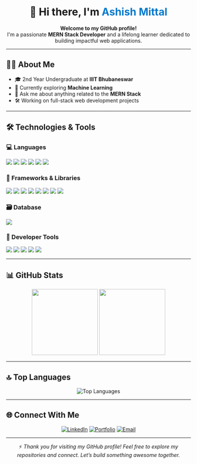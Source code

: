<h1 align="center">👋 Hi there, I'm <span style="color:#007acc;">Ashish Mittal</span></h1>

<p align="center">
  <strong>Welcome to my GitHub profile!</strong><br>
  I'm a passionate <b>MERN Stack Developer</b> and a lifelong learner dedicated to building impactful web applications.
</p>

---

## 👨‍🎓 About Me

- 🎓 2nd Year Undergraduate at **IIIT Bhubaneswar**  
- 🤖 Currently exploring **Machine Learning**  
- 💬 Ask me about anything related to the **MERN Stack**  
- 🛠️ Working on full-stack web development projects  

---

## 🛠️ Technologies & Tools

### 💻 Languages  
<p>
  <img src="https://img.shields.io/badge/JavaScript-1F7E5F?style=flat-square&logo=javascript&logoColor=ffffff"/>
  <img src="https://img.shields.io/badge/Python-306998?style=flat-square&logo=python&logoColor=ffffff"/>
  <img src="https://img.shields.io/badge/C++-00599C?style=flat-square&logo=c%2B%2B&logoColor=ffffff"/>
  <img src="https://img.shields.io/badge/C-555555?style=flat-square&logo=c&logoColor=ffffff"/>
  <img src="https://img.shields.io/badge/HTML5-E34F26?style=flat-square&logo=html5&logoColor=ffffff"/>
  <img src="https://img.shields.io/badge/CSS3-1572B6?style=flat-square&logo=css3&logoColor=ffffff"/>
</p>

### 🚀 Frameworks & Libraries  
<p>
  <img src="https://img.shields.io/badge/React-61DAFB?style=flat-square&logo=react&logoColor=000000"/>
  <img src="https://img.shields.io/badge/Node.js-339933?style=flat-square&logo=node.js&logoColor=ffffff"/>
  <img src="https://img.shields.io/badge/Express-000000?style=flat-square&logo=express&logoColor=ffffff"/>
  <img src="https://img.shields.io/badge/Next.js-000000?style=flat-square&logo=next.js&logoColor=ffffff"/>
  <img src="https://img.shields.io/badge/Bootstrap-7952B3?style=flat-square&logo=bootstrap&logoColor=ffffff"/>
  <img src="https://img.shields.io/badge/Tailwind_CSS-38B2AC?style=flat-square&logo=tailwind-css&logoColor=ffffff"/>
  <img src="https://img.shields.io/badge/shadcn/ui-1E1E1E?style=flat-square&logoColor=ffffff"/>
  <img src="https://img.shields.io/badge/Mongoose-880000?style=flat-square&logo=mongoose&logoColor=ffffff"/>
</p>

### 🗃️ Database  
<p>
  <img src="https://img.shields.io/badge/MongoDB_Atlas-47A248?style=flat-square&logo=mongodb&logoColor=ffffff"/>
</p>

### 🧰 Developer Tools  
<p>
  <img src="https://img.shields.io/badge/GitHub-181717?style=flat-square&logo=github&logoColor=ffffff"/>
  <img src="https://img.shields.io/badge/VS_Code-0078D4?style=flat-square&logo=visual-studio-code&logoColor=ffffff"/>
  <img src="https://img.shields.io/badge/Postman-FF6C37?style=flat-square&logo=postman&logoColor=ffffff"/>
  <img src="https://img.shields.io/badge/Vercel-000000?style=flat-square&logo=vercel&logoColor=ffffff"/>
  <img src="https://img.shields.io/badge/MongoDB_Compass-47A248?style=flat-square&logo=mongodb&logoColor=ffffff"/>
</p>

---

## 📊 GitHub Stats

<p align="center">
  <img src="https://github-readme-stats.vercel.app/api?username=aashish-mitt96&show_icons=true&count_private=true&hide=prs,issues&theme=github_dark" height="180"/>
  <img src="https://github-readme-streak-stats.herokuapp.com/?user=aashish-mitt96&theme=github-dark&hide_border=true" height="180"/>
</p>


---

## 🔝 Top Languages

<p align="center">
  <img src="https://github-readme-stats.vercel.app/api/top-langs/?username=aashish-mitt96&layout=compact&theme=github_dark&langs_count=10" alt="Top Languages"/>
</p>

---

## 🌐 Connect With Me

<p align="center">
  <a href="https://www.linkedin.com/in/ashish-mittal-184b61313/" target="_blank"><img src="https://img.shields.io/badge/LinkedIn-0077B5?style=flat-square&logo=linkedin&logoColor=white" alt="LinkedIn"/></a>
  <a href="https://my-space-portfolio-website.vercel.app/" target="_blank"><img src="https://img.shields.io/badge/Portfolio-000000?style=flat-square&logo=vercel&logoColor=white" alt="Portfolio"/></a>
  <a href="mailto:aashishrbmittal@gmail.com"><img src="https://img.shields.io/badge/Email-D14836?style=flat-square&logo=gmail&logoColor=white" alt="Email"/></a>
</p>

---

<p align="center">
  ⚡ <em>Thank you for visiting my GitHub profile! Feel free to explore my repositories and connect. Let’s build something awesome together.</em>
</p>

